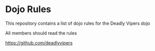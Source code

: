 Dojo Rules
==========

This repository contains a list of dojo rules for the Deadly Vipers dojo


All members should read the rules

https://github.com/deadlyvipers
